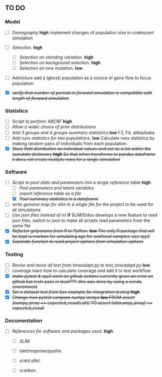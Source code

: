 ## TO DO

### Model

- [ ] *Demography* **high** implement changes of population size in coalescent simulation
- [ ] *Selection.* **high**
  - [ ] *Selection on standing variation.* **high**
  - [ ] *Selection on background selection.* **high**
  - [ ] *Selection on new mutation.* **low**
- [ ] *Admixture* add a (ghost) population as a source of gene flow to focus population
- [x] ~~*verify that number of periods in forward simulation is compatible with length of forward simulation*~~


### Statistics

- [ ] *Script to perfomr ABCRF* **high**
- [ ] *Allow a wider choice of prior distributions*
- [ ] *Add 3 groups and 4 groups summary statistrics* **low** F3, F4, abba/baba
- [ ] *Add runs statistics for two populations.* **low** Calculate runs statistics by making random pairs of individuals from each population.
- [x] ~~*Store RoH distribution as individual values and not as a list within the sumstats dictionary* **high** So that when transforms to pandas dataframe it does not create multiple rows for a single simulation~~

### Software

- [ ] *Script to pool stats and parameters into a single reference table* **high**
  - [ ] *Pool parameters and latent variables*
  - [ ] *export reference table as a file*
  - [x] ~~*Pool summary statistics in a dataframe*~~
- [ ] *write genome map for slim in a single file for the project* to be used for all simulations
- [ ] *Use json files instead of ini* **if** SLiM/Eidos develops a new feature to read json files, switch to json to make all scripts read parameters from the same file
- [x] ~~*Refactor getparams from R to Python.* **low** The only R package that will be kept is rcarbon for simulating age for subfossil samples: use rpy2.~~
- [x] ~~*Separate function to read project options from simulation options*~~

### Testing

- [ ] *Revise and move all test from timeadapt.py to test_timeadapt.py* **low**
- [ ] *coverage* learn how to calculate coverage and add it to test workflow
- [x] ~~*make pytest & rpy2 work on github actions* currently given an error on github but tests pass in local???: this was done by using a conda environment~~
- [x] ~~*Set a dataset test from bee example for integration testing* **high**~~
- [x] ~~*Change how pytest compare numpy arrays* **low** FROM assert (numpy_array == expected_result).all() TO assert list(numpy_array) == expected_result~~

### Documentation

- [ ] *References for software and packages used.* **high**
  - [ ] *SLiM.* 
  - [ ] *tskit/msprime/pyslim.* 
  - [ ] *scikit.allel.* 
  - [ ] *rcarbon.* 
  